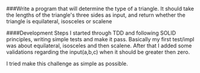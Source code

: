 ###Write a program that will determine the type of a triangle. 
It should take the lengths of the triangle's three sides as input, and return whether the triangle is equilateral, isosceles or scalene

####Development Steps
I started through TDD and following SOLID principles, writing simple tests and make it pass. Basically my first test/impl was about equilateral, isosceles and then scalene.
After that I added some validations regarding the input(a,b,c) when it should be greater then zero.

I tried make this challenge as simple as possible.